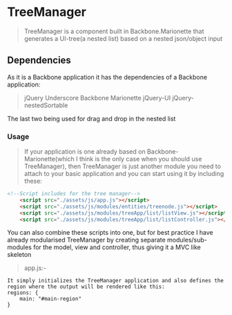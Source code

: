 # TreeManager

> TreeManager is a component built in Backbone.Marionette that generates a UI-tree(a nested list) based on a nested json/object input

## Dependencies

As it is a Backbone application it has the dependencies of a Backbone application:

> jQuery
> Underscore
> Backbone
> Marionette
> jQuery-UI
> jQuery-nestedSortable

The last two being used for drag and drop in the nested list

### Usage

> If your application is one already based on Backbone-Marionette(which I think is the only case when you should use TreeManager), then TreeManager
is just another module you need to attach to your basic application and you can start using it by including these:

```html
<!--Script includes for the tree manager-->
    <script src="./assets/js/app.js"></script>
    <script src="./assets/js/modules/entities/treenode.js"></script>
    <script src="./assets/js/modules/treeApp/list/listView.js"></script>
    <script src="./assets/js/modules/treeApp/list/listController.js"></script>
```
You can also combine these scripts into one, but for best practice I have already modularised TreeManager by creating separate modules/sub-modules
for the model, view and controller, thus giving it a MVC like skeleton 

> app.js:-

    It simply initializes the TreeManager application and also defines the region where the output will be rendered like this:
    regions: {
        main: "#main-region"
    }